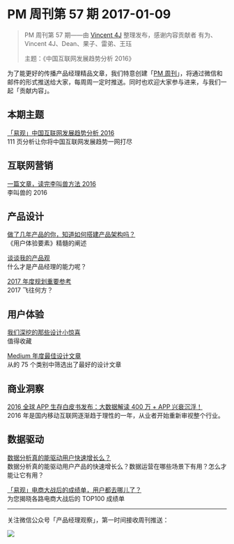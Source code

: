 # PM 周刊第 57 期 2017-01-09

> PM 周刊第 57 期——由 [Vincent 4J](http://pmweekly.com/contributors#vincent4j) 整理发布，感谢内容贡献者 有为、Vincent 4J、Dean、果子、雷弟、王珏
> 
> 主题：《中国互联网发展趋势分析 2016》

为了能更好的传播产品经理精品文章，我们特意创建「[PM 周刊](http://pmweekly.com/)」，将通过微信和邮件的形式推送给大家，每周周一定时推送。同时也欢迎大家参与进来，与我们一起「贡献内容」。    

## 本期主题  

[「易观」中国互联网发展趋势分析 2016](https://mp.weixin.qq.com/s?__biz=MjM5OTExMjkwMA==&mid=2651877173&idx=1&sn=903a9c4de8ff78f1538a44546eb7ec14&chksm=bd24b69e8a533f887ef76a922d1225b43cc1e5ed52a0c2969b3436b433d40c80ebe355e9c370&mpshare=1&scene=1&srcid=0103hp0uSE5MBJBO2AnoRbnS&key=a4a4b4b1ab1c609414767976121ec8104c5d9eba2555ca689554dedfc20aab02e3e3cc0b626becbd220a73dd2a1c7c952561916cc533e4de7a46ea583862b7a91487adcbe56271f40777ccd35d49be7d&ascene=0&uin=NDgwNzA1&devicetype=iMac+MacBookPro11%2C1+OSX+OSX+10.12.2+build(16C67)&version=12010210&nettype=WIFI&fontScale=100&pass_ticket=LU7kMv8L1OWSx73lBhl%2BFL%2FHiC6BJwjqdjGVO%2BX7l2E%3D)   
111 页分析让你将中国互联网发展趋势一网打尽    

## 互联网营销 

[一篇文章，读完李叫兽方法 2016](https://mp.weixin.qq.com/s?__biz=MzA5NTMxOTczOA==&mid=2650441925&idx=1&sn=430e62060cc2105554f795b927edea38&chksm=884f0b10bf3882062dff7bd0e4a32af5d72ff497a6b268ad29b93ff7aa53ed9bf881937e374a&mpshare=1&scene=1&srcid=1228fUDvHHHNW9joTPsoDTDJ&key=8629130b12a99a72636f4175ecef3fd21ba96509511095aa71630031893c785baa71e904958b2177e1f3047a8b151ed87d3e4b752e67c83b9f0ed72038d5e79b9d57c1e3d11d315a27006e6da045eec4&ascene=0&uin=NDgwNzA1&devicetype=iMac+MacBookPro11%2C1+OSX+OSX+10.12.2+build(16C67)&version=12010210&nettype=WIFI&fontScale=100&pass_ticket=LU7kMv8L1OWSx73lBhl%2BFL%2FHiC6BJwjqdjGVO%2BX7l2E%3D)   
李叫兽的 2016   

## 产品设计 

[做了几年产品的你，知道如何搭建产品架构吗？](https://mp.weixin.qq.com/s?__biz=MzIyNTQ0OTUyNQ==&mid=2247484666&idx=1&sn=206d81e5d0b362a976267093829fdd5e&chksm=e87ec7a0df094eb6a2a0aaa87a3213cbfc48807253f0813d234765bf994213393b4ba379a934&mpshare=1&scene=1&srcid=0105uVfiZofBXJpyHeNY63Yg&key=170e777a139b39dc96cf079f290baacd6186992b01cc3490c2ddb43f99aff42a6ab0f84bce9e47f22a30a62f027e887ea2bf846c033c4b15a1ea3e6b2d79f7d118a4a553e57de1134d9af3f1144d34b8&ascene=0&uin=NDgwNzA1&devicetype=iMac+MacBookPro11%2C1+OSX+OSX+10.12.2+build(16C67)&version=12010210&nettype=WIFI&fontScale=100&pass_ticket=LU7kMv8L1OWSx73lBhl%2BFL%2FHiC6BJwjqdjGVO%2BX7l2E%3D)   
《用户体验要素》精髓的阐述   

[谈谈我的产品观](https://zhuanlan.zhihu.com/p/19889238?refer=workandlife)    
什么才是产品经理的能力呢？   

[2017 年度规划重要参考](https://mp.weixin.qq.com/s?__biz=MzI0OTA5OTAxOA==&mid=2651070599&idx=1&sn=a09c9b05e8c539c160880779cf3e4c49&chksm=f26626e2c511aff4b3ad2bb2e378def1e538027d6dc2e974fe8db5ed723ae128590e68537fc7&mpshare=1&scene=1&srcid=0104dupzlJq7f26gQZaHAAAn&key=bd544baaaf322af56b76c95cf4af27e00fb4e218c4d79ac7cf586d7a8af8d6371076c1527e1c87f5ccef5ca7202df86d66dca3f8db47a019c1b10c37e9c8762e8a5c9dd1d0c825ff8e28667a70219f7e&ascene=0&uin=NDgwNzA1&devicetype=iMac+MacBookPro11%2C1+OSX+OSX+10.12.2+build(16C67)&version=12010210&nettype=WIFI&fontScale=100&pass_ticket=LU7kMv8L1OWSx73lBhl%2BFL%2FHiC6BJwjqdjGVO%2BX7l2E%3D)   
2017 飞往何方？   

## 用户体验

[我们深挖的那些设计小惊喜](https://mp.weixin.qq.com/s?__biz=MzIzOTE0NjczMw==&mid=2654864079&idx=1&sn=686f2926f9a8e520631c2b6d9b228efa&chksm=f2e4214dc593a85bfb31a83df1c35b5155102d3f8c3ea07aa961607880040c42e42411705c69&mpshare=1&scene=1&srcid=0106f2HfqooVoEj3rpwXxt76&key=a5e15611f72562f26579e9ac9330d43540e8cb5824a89ecf7240aa6d106a0974029ee80ea095b1ec48088afc8b4292e87cf9123e80fb87adfa6c94c5446c650c41b2d6ab7f6833a057cbef7107dc5e4b&ascene=0&uin=NDgwNzA1&devicetype=iMac+MacBookPro11%2C1+OSX+OSX+10.12.2+build(16C67)&version=12010210&nettype=WIFI&fontScale=100&pass_ticket=LU7kMv8L1OWSx73lBhl%2BFL%2FHiC6BJwjqdjGVO%2BX7l2E%3D)   
值得收藏   

[Medium 年度最佳设计文章](https://zhuanlan.zhihu.com/p/24673492)   
从的 75 个类别中筛选出了最好的设计文章   

## 商业洞察 

[2016 全球 APP 生存白皮书发布：大数据解读 400 万 + APP 兴衰沉浮！](https://mp.weixin.qq.com/s?__biz=MzI0MzE0NTA3Mg==&mid=2651108090&idx=1&sn=0a42d52a0f930c6d51daef8a68d65fcc&chksm=f28192e5c5f61bf397cf3890efce86e9d07ddfd3ef6060e1d0ed477f1feb3d17807baec620b4&mpshare=1&scene=1&srcid=0105Fv87vRelQ6wsNDdvinMH&key=170e777a139b39dcf0763608cbe97629b1ac3c44620abb16eb959a46b5ac1cdf74f4ee37d067d769fa87bb5630e5ce2c3e66036b8107f96fbf2c45d23e942ef14c715406e0a6174e31829ff6fbcccd25&ascene=0&uin=NDgwNzA1&devicetype=iMac+MacBookPro11%2C1+OSX+OSX+10.12.2+build(16C67)&version=12010210&nettype=WIFI&fontScale=100&pass_ticket=LU7kMv8L1OWSx73lBhl%2BFL%2FHiC6BJwjqdjGVO%2BX7l2E%3D)   
2016 年是国内移动互联网逐渐趋于理性的一年，从业者开始重新审视整个行业。  

## 数据驱动

[数据分析真的能驱动用户快速增长么？](https://mp.weixin.qq.com/s?__biz=MjM5MzIxNTQ2MA==&mid=2650666692&idx=1&sn=a5174152003b3d99edbb26edd687a777&chksm=be93304f89e4b959832b54f10ea0f28b4b06c5287a604a8d33e40e7731ecf7294138a0d8f270&mpshare=1&scene=1&srcid=0104AwP5JLczGiFdmeZJjTB7&key=30b1746dacaf930095c7ac41989fcb687d05b8bce46aa6ca44f7ed744c4e05f216055c0d769c922ca448d0f2669707e9694a18c368d776404144603f3ac480fccf67c72e3a72886335c0d9778f9fa047&ascene=0&uin=NDgwNzA1&devicetype=iMac+MacBookPro11%2C1+OSX+OSX+10.12.2+build(16C67)&version=12010210&nettype=WIFI&fontScale=100&pass_ticket=LU7kMv8L1OWSx73lBhl%2BFL%2FHiC6BJwjqdjGVO%2BX7l2E%3D)   
数据分析真的能驱动用户产品的快速增长么？数据运营在哪些场景下有用？怎么才能让它有用？ 

[「易观」电商大战后的成绩单，用户都去哪儿了？](https://mp.weixin.qq.com/s?__biz=MjM5OTExMjkwMA==&mid=2651877039&idx=1&sn=8875a070ac7d970a68dcdd681ca16d8f&chksm=bd24b7048a533e128d516f1ed96903c5b2fd67b975557d634b181d5523f89e79560e7353da30&mpshare=1&scene=1&srcid=1229Hs0nGIkHemfyhJZnLUyl&key=5ec1d38f9aafb689dbf5aade58476b1904c9084cf50da522a2fd65b66755574f8b3bf223a58452a08cd09678952603d8a512a69045bc23b8c4a0475e883eae38ab6fad65444d3beffa4b0177d8e7f107&ascene=0&uin=NDgwNzA1&devicetype=iMac+MacBookPro11%2C1+OSX+OSX+10.12.2+build(16C67)&version=12010210&nettype=WIFI&fontScale=100&pass_ticket=LU7kMv8L1OWSx73lBhl%2BFL%2FHiC6BJwjqdjGVO%2BX7l2E%3D)    
为您揭晓各路电商大战后的 TOP100 成绩单   


  
---
关注微信公众号「产品经理观察」，第一时间接收周刊推送：          
  
![](http://com-4jplus-temp.qiniudn.com/pmweekly-weixin.jpg)   